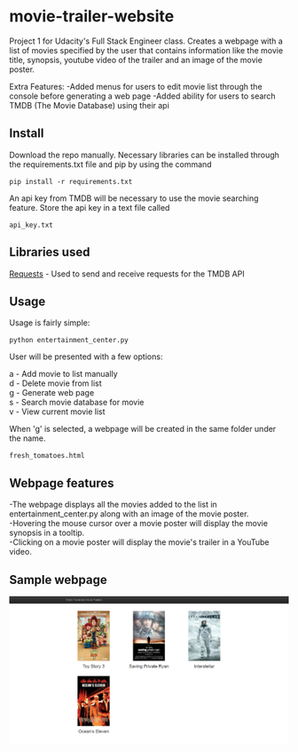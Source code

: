 # movie-trailer-website
Project 1 for Udacity's Full Stack Engineer class. Creates a webpage with a list of movies specified by the user that contains 
information like the movie title, synopsis, youtube video of the trailer and an image of the movie poster.

Extra Features:
-Added menus for users to edit movie list through the console before generating a web page
-Added ability for users to search TMDB (The Movie Database) using their api


## Install
Download the repo manually. Necessary libraries can be installed through the requirements.txt file and pip by using the command

```
pip install -r requirements.txt
```

An api key from TMDB will be necessary to use the movie searching feature. Store the api key in a text file called
```
api_key.txt
```

## Libraries used
[Requests](http://docs.python-requests.org/en/master/) - Used to send and receive requests for the TMDB API

## Usage
Usage is fairly simple:
```
python entertainment_center.py
```

User will be presented with a few options:

a - Add movie to list manually<br>
d - Delete movie from list<br>
g - Generate web page<br>
s - Search movie database for movie<br>
v - View current movie list<br>

When 'g' is selected, a webpage will be created in the same folder under the name.
```
fresh_tomatoes.html
```

## Webpage features
-The webpage displays all the movies added to the list in entertainment_center.py along with an image of the movie poster.<br>
-Hovering the mouse cursor over a movie poster will display the movie synopsis in a tooltip.<br>
-Clicking on a movie poster will display the movie's trailer in a YouTube video.

## Sample webpage
![Sample Webpage](sample.png?raw=true)
